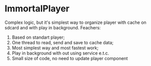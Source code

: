 ImmortalPlayer
==============

Complex logic, but it's simplest way to organize player with cache on sdcard and with play in background.
Feachers:
1. Based on standart player;
2. One thread to read, send and save to cache data;
3. Most simplest way and most fastest work;
4. Play in background with out using service e.t.c.
5. Small size of code, no need to update player component
